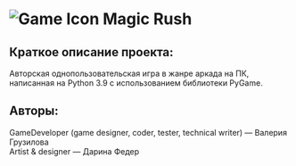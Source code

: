 ﻿# ![Game Icon](https://github.com/Valery-Gruzilova/GameDev/blob/master/src/assets/background/icon.ico) Magic Rush

## Краткое описание проекта:
Авторская однопользовательская игра в жанре аркада на ПК, написанная на Python 3.9 с использованием библиотеки PyGame.
## Авторы:
GameDeveloper (game designer, coder, tester, technical writer) — Валерия Грузилова    
Artist & designer — Дарина Федер
